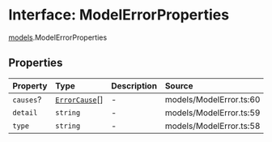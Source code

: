 # Interface: ModelErrorProperties

[models](../index.md).ModelErrorProperties

## Properties

| Property | Type | Description | Source |
| :------ | :------ | :------ | :------ |
| `causes`? | [`ErrorCause`](../classes/ErrorCause.md)[] | - | models/ModelError.ts:60 |
| `detail` | `string` | - | models/ModelError.ts:59 |
| `type` | `string` | - | models/ModelError.ts:58 |

